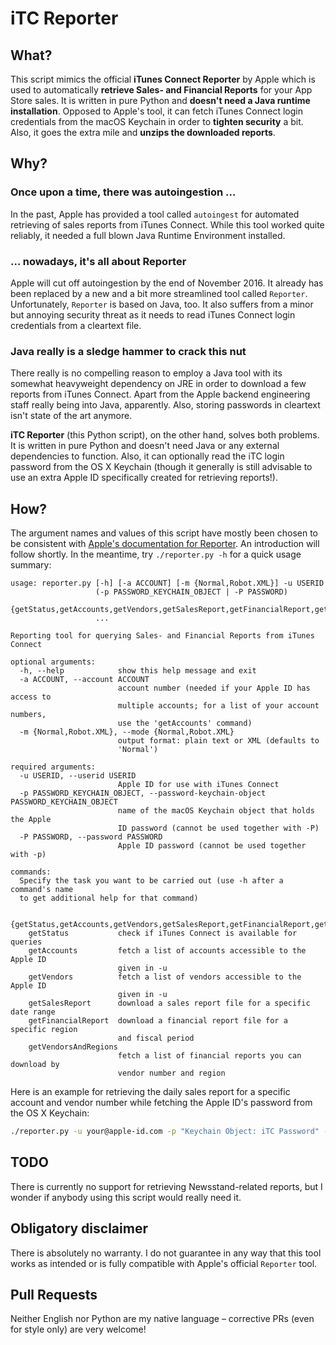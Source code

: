 # iTC Reporter

## What?
This script mimics the official **iTunes Connect Reporter** by Apple which is used to automatically **retrieve Sales- and Financial Reports** for your App Store sales.
It is written in pure Python and **doesn't need a Java runtime installation**.
Opposed to Apple's tool, it can fetch iTunes Connect login credentials from the macOS Keychain in order to **tighten security** a bit. Also, it goes the extra mile and **unzips the downloaded reports**.

## Why?

### Once upon a time, there was autoingestion …
In the past, Apple has provided a tool called `autoingest` for automated retrieving of sales reports from iTunes Connect. While this tool worked quite reliably, it needed a full blown Java Runtime Environment installed. 

### … nowadays, it's all about Reporter
Apple will cut off autoingestion by the end of November 2016. It already has been replaced by a new and a bit more streamlined tool called `Reporter`. Unfortunately, `Reporter` is based on Java, too. It also suffers from a minor but annoying security threat as it needs to read iTunes Connect login credentials from a cleartext file.

### Java really is a sledge hammer to crack this nut
There really is no compelling reason to employ a Java tool with its somewhat heavyweight dependency on JRE in order to download a few reports from iTunes Connect. Apart from the Apple backend engineering staff really being into Java, apparently. Also, storing passwords in cleartext isn't state of the art anymore.

**iTC Reporter** (this Python script), on the other hand, solves both problems. It is written in pure Python and doesn't need Java or any external dependencies to function. Also, it can optionally read the iTC login password from the OS X Keychain (though it generally is still advisable to use an extra Apple ID specifically created for retrieving reports!).

## How?

The argument names and values of this script have mostly been chosen to be consistent with [Apple's documentation for Reporter](https://help.apple.com/itc/appsreporterguide/). An introduction will follow shortly. In the meantime, try `./reporter.py -h` for a quick usage summary: 
```text
usage: reporter.py [-h] [-a ACCOUNT] [-m {Normal,Robot.XML}] -u USERID
                   (-p PASSWORD_KEYCHAIN_OBJECT | -P PASSWORD)
                   {getStatus,getAccounts,getVendors,getSalesReport,getFinancialReport,getVendorsAndRegions}
                   ...

Reporting tool for querying Sales- and Financial Reports from iTunes Connect

optional arguments:
  -h, --help            show this help message and exit
  -a ACCOUNT, --account ACCOUNT
                        account number (needed if your Apple ID has access to
                        multiple accounts; for a list of your account numbers,
                        use the 'getAccounts' command)
  -m {Normal,Robot.XML}, --mode {Normal,Robot.XML}
                        output format: plain text or XML (defaults to
                        'Normal')

required arguments:
  -u USERID, --userid USERID
                        Apple ID for use with iTunes Connect
  -p PASSWORD_KEYCHAIN_OBJECT, --password-keychain-object PASSWORD_KEYCHAIN_OBJECT
                        name of the macOS Keychain object that holds the Apple
                        ID password (cannot be used together with -P)
  -P PASSWORD, --password PASSWORD
                        Apple ID password (cannot be used together with -p)

commands:
  Specify the task you want to be carried out (use -h after a command's name
  to get additional help for that command)

  {getStatus,getAccounts,getVendors,getSalesReport,getFinancialReport,getVendorsAndRegions}
    getStatus           check if iTunes Connect is available for queries
    getAccounts         fetch a list of accounts accessible to the Apple ID
                        given in -u
    getVendors          fetch a list of vendors accessible to the Apple ID
                        given in -u
    getSalesReport      download a sales report file for a specific date range
    getFinancialReport  download a financial report file for a specific region
                        and fiscal period
    getVendorsAndRegions
                        fetch a list of financial reports you can download by
                        vendor number and region
```

Here is an example for retrieving the daily sales report for a specific account and vendor number while fetching the Apple ID's password from the OS X Keychain:

```sh
./reporter.py -u your@apple-id.com -p "Keychain Object: iTC Password" --account 2821955 getSalesReport 85442109 Daily 20160818
```

## TODO
There is currently no support for retrieving Newsstand-related reports, but I wonder if anybody using this script would really need it.

## Obligatory disclaimer

There is absolutely no warranty. I do not guarantee in any way that this tool works as intended or is fully compatible with Apple's official `Reporter` tool.

## Pull Requests
Neither English nor Python are my native language – corrective PRs (even for style only) are very welcome!
